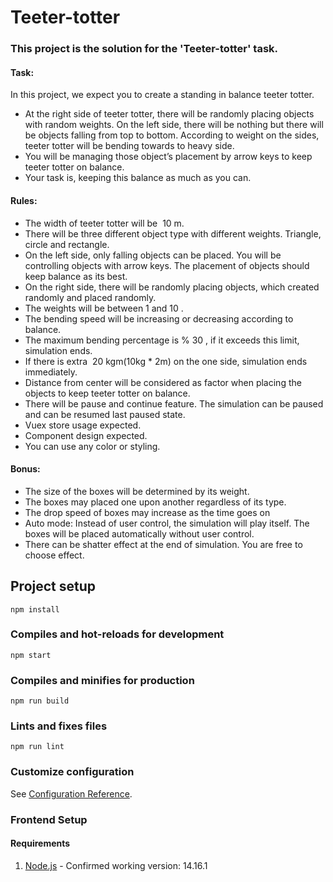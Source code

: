 # Teeter-totter

### This project is the solution for the 'Teeter-totter' task.

#### Task:
In this project, we expect you to create a standing in balance teeter totter.

- At the right side of teeter totter, there will be randomly placing objects with
  random weights. On the left side, there will be nothing but there will be
  objects falling from top to bottom. According to weight on the sides, teeter
  totter will be bending towards to heavy side.
- You will be managing those object’s placement by arrow keys to keep teeter
  totter on balance.
- Your task is, keeping this balance as much as you can.

#### Rules:
- The ​width​ of teeter totter will be ​ 10 m​.
- There will be ​three​ different ​object​ ​type​ with different weights. Triangle,
  circle and rectangle.
- On the left side​, only falling objects can be placed. You will be controlling
  objects ​with arrow keys​. The placement of objects should keep balance as its
  best.
- On the right side​, there will be randomly placing objects, which created
  randomly and placed randomly.
- The weights will be ​between 1 and 10 ​.
- The bending speed will be increasing or decreasing according to balance.
- The ​maximum bending percentage is % 30 ​, if it exceeds this limit, simulation
  ends.
- If there is extra ​ 20 kgm​(10kg * 2m) on the one side, simulation ends
  immediately.
- Distance from center will be considered as factor when placing the objects to
  keep teeter totter on balance.
- There will be ​pause​ and ​continue​ feature. The simulation can be paused and
  can be resumed last paused state.
- Vuex store usage expected.
- Component design expected.
- You can use any color or styling.

#### Bonus:
- The size of the boxes will be determined by its weight.
- The boxes may placed one upon another regardless of its type.
- The drop speed of boxes may increase as the time goes on
- Auto mode: Instead of user control, the simulation will play itself. The boxes
  will be placed automatically without user control.
- There can be shatter effect at the end of simulation. You are free to choose
  effect.

## Project setup
```
npm install
```

### Compiles and hot-reloads for development
```
npm start
```

### Compiles and minifies for production
```
npm run build
```

### Lints and fixes files
```
npm run lint
```

### Customize configuration
See [Configuration Reference](https://cli.vuejs.org/config/).

### Frontend Setup
#### Requirements
1.  [Node.js](https://nodejs.org/en/download/) - Confirmed working version: 14.16.1